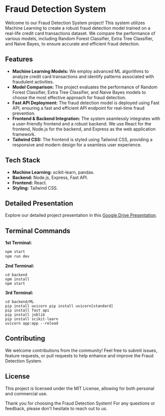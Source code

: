 # Fraud Detection System

Welcome to our Fraud Detection System project! This system utilizes Machine Learning to create a robust fraud detection model trained on a real-life credit card transactions dataset. We compare the performance of various models, including Random Forest Classifier, Extra Tree Classifier, and Naive Bayes, to ensure accurate and efficient fraud detection.

## Features

- **Machine Learning Models:** We employ advanced ML algorithms to analyze credit card transactions and identify patterns associated with fraudulent activities.
- **Model Comparison:** The project evaluates the performance of Random Forest Classifier, Extra Tree Classifier, and Naive Bayes models to choose the most effective approach for fraud detection.
- **Fast API Deployment:** The fraud detection model is deployed using Fast API, ensuring a fast and efficient API endpoint for real-time fraud prevention.
- **Frontend & Backend Integration:** The system seamlessly integrates with a user-friendly frontend and a robust backend. We use React for the frontend, Node.js for the backend, and Express as the web application framework.
- **Tailwind CSS:** The frontend is styled using Tailwind CSS, providing a responsive and modern design for a seamless user experience.

## Tech Stack

- **Machine Learning:** scikit-learn, pandas.
- **Backend:** Node.js, Express, Fast API.
- **Frontend:** React.
- **Styling:** Tailwind CSS.

## Detailed Presentation

Explore our detailed project presentation in this [Google Drive Presentation](https://drive.google.com/file/d/1mZ-UOGifph5RHX1NKbQtyIcmqUupTAVg/view?usp=drive_link).

## Terminal Commands

**1st Terminal:**

```bash
npm start
npm run dev
```
**2nd Terminal:**
```
cd backend
npm install
npm start
```
**3rd Terminal:**
```
cd backend/ML
pip install uvicorn pip install uvicorn[standard]
pip install fast api
pip install joblib
pip install scikit-learn
uvicorn app:app --reload
```

## Contributing
We welcome contributions from the community! Feel free to submit issues, feature requests, or pull requests to help enhance and improve the Fraud Detection System.

## License
This project is licensed under the MIT License, allowing for both personal and commercial use.

Thank you for choosing the Fraud Detection System! For any questions or feedback, please don't hesitate to reach out to us.
